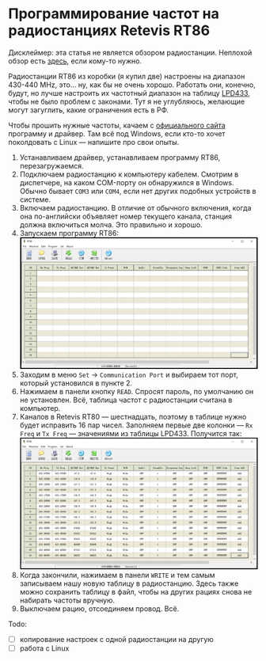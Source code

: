 # Программирование частот на радиостанциях Retevis RT86

Дисклеймер: эта статья не является обзором радиостанции. Неплохой обзор есть [здесь](https://www.ixbt.com/live/gadgets/retevis-rt86-hidden-display-uhf-radio.html), если кому-то нужно.

Радиостанции RT86 из коробки (я купил две) настроены на диапазон 430-440 MHz, это... ну, как бы не очень хорошо. Работать они, конечно, будут, но лучше настроить их частотный диапазон на таблицу [LPD433](https://ru.wikipedia.org/wiki/LPD433), чтобы не было проблем с законами. Тут я не углубляюсь, желающие могут загуглить, какие ограничения есть в РФ.

Чтобы прошить нужные частоты, качаем с [официального сайта](https://www.retevis.com/RT86-Hidden-Display-UHF-Radio-with-flashlight-long-distance-call#A9207A) программу и драйвер. Там всё под Windows, если кто-то хочет поколдовать с Linux &mdash; напишите про свои опыты.

1. Устанавливаем драйвер, устанавливаем программу RT86, перезагружаемся.
2. Подключаем радиостанцию к компьютеру кабелем. Смотрим в диспетчере, на каком COM-порту он обнаружился в Windows. Обычно бывает `COM3` или `COM4`, если нет других подобных устройств в системе.
3. Включаем радиостанцию. В отличие от обычного включения, когда она по-английски объявляет номер текущего канала, станция должна включиться молча. Это правильно и хорошо.
4. Запускаем программу RT86:
   ![скрин программы](https://github.com/siamoza/retevis_rt86/blob/master/3.interface.PNG)
5. Заходим в меню `Set` -> `Communication Port` и выбираем тот порт, который установился в пункте 2.
6. Нажимаем в панели кнопку `READ`. Спросят пароль, по умолчанию он не установлен. Всё, таблица частот с радиостанции считана в компьютер.
7. Каналов в Retevis RT80 &mdash; шестнадцать, поэтому в таблице нужно будет исправить 16 пар чисел. Заполняем первые две колонки &mdash; `Rx Freq` и `Tx Freq` &mdash; значениями из таблицы LPD433. Получится так:
   ![заполненные частоты](https://github.com/siamoza/retevis_rt86/blob/master/4.interface_ready.PNG)
8. Когда закончили, нажимаем в панели `WRITE` и тем самым записываем нашу новую таблицу в радиостанцию. Здесь также можно сохранить таблицу в файл, чтобы на других рациях снова не набирать частоты вручную.
9. Выключаем рацию, отсоединяем провод. Всё.


Todo:
- [ ] копирование настроек с одной радиостанции на другую
- [ ] работа с Linux
